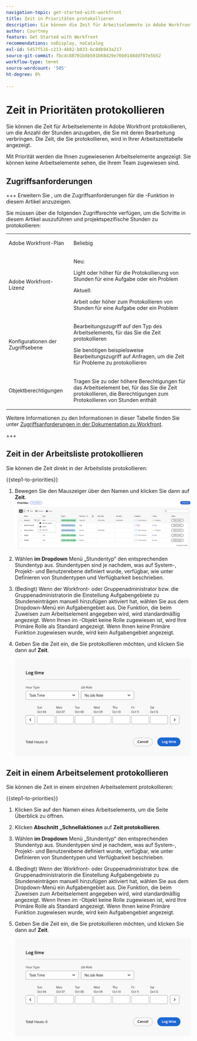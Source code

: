 ```yaml
---
navigation-topic: get-started-with-workfront
title: Zeit in Prioritäten protokollieren
description: Sie können die Zeit für Arbeitselemente in Adobe Workfront protokollieren, um die Anzahl der Stunden anzugeben, die Sie mit deren Bearbeitung verbringen. Die Zeit, die Sie protokollieren, wird in Ihrer Arbeitszeittabelle angezeigt.
author: Courtney
feature: Get Started with Workfront
recommendations: noDisplay, noCatalog
exl-id: 5457f516-c213-4b82-b033-bc8db943a217
source-git-commit: fbcdc88701b8b501b68d29e76b0148ddf07e5b52
workflow-type: tm+mt
source-wordcount: '505'
ht-degree: 0%

---
```


# Zeit in Prioritäten protokollieren

Sie können die Zeit für Arbeitselemente in Adobe Workfront protokollieren, um die Anzahl der Stunden anzugeben, die Sie mit deren Bearbeitung verbringen. Die Zeit, die Sie protokollieren, wird in Ihrer Arbeitszeittabelle angezeigt.

Mit Priorität werden die Ihnen zugewiesenen Arbeitselemente angezeigt. Sie können keine Arbeitselemente sehen, die Ihrem Team zugewiesen sind.

## Zugriffsanforderungen

+++ Erweitern Sie , um die Zugriffsanforderungen für die -Funktion in diesem Artikel anzuzeigen.

Sie müssen über die folgenden Zugriffsrechte verfügen, um die Schritte in diesem Artikel auszuführen und projektspezifische Stunden zu protokollieren:

<table style="table-layout:auto"> 
 <col> 
 <col> 
 <tbody> 
  <tr> 
   <td role="rowheader">Adobe Workfront-Plan</td> 
   <td> <p>Beliebig</p> </td> 
  </tr> 
  <tr> 
   <td role="rowheader">Adobe Workfront-Lizenz</td> 
   <td> <p>Neu: </p>
   <p>Light oder höher für die Protokollierung von Stunden für eine Aufgabe oder ein Problem</p>
   <p>Aktuell: 
   <p>Arbeit oder höher zum Protokollieren von Stunden für eine Aufgabe oder ein Problem</p> </td> 
  </tr> 
  <tr> 
   <td role="rowheader">Konfigurationen der Zugriffsebene</td> 
   <td> <p>Bearbeitungszugriff auf den Typ des Arbeitselements, für das Sie die Zeit protokollieren </p> <p>Sie benötigen beispielsweise Bearbeitungszugriff auf Anfragen, um die Zeit für Probleme zu protokollieren</p> </td> 
  </tr> 
  <tr> 
   <td role="rowheader">Objektberechtigungen</td> 
   <td> <p>Tragen Sie zu oder höhere Berechtigungen für das Arbeitselement bei, für das Sie die Zeit protokollieren, die Berechtigungen zum Protokollieren von Stunden enthält</p> </td> 
  </tr> 
 </tbody> 
</table>

Weitere Informationen zu den Informationen in dieser Tabelle finden Sie unter [Zugriffsanforderungen in der Dokumentation zu Workfront](/help/quicksilver/administration-and-setup/add-users/access-levels-and-object-permissions/access-level-requirements-in-documentation.md).

+++

## Zeit in der Arbeitsliste protokollieren

Sie können die Zeit direkt in der Arbeitsliste protokollieren:

{{step1-to-priorities}}

1. Bewegen Sie den Mauszeiger über den Namen und klicken Sie dann auf **Zeit**.
   ![Update, Protokollierungszeit und Upload](assets/update-log-upload.png)
1. Wählen **im Dropdown** Menü „Stundentyp“ den entsprechenden Stundentyp aus. Stundentypen sind je nachdem, was auf System-, Projekt- und Benutzerebene definiert wurde, verfügbar, wie unter Definieren von Stundentypen und Verfügbarkeit beschrieben.

1. (Bedingt) Wenn der Workfront- oder Gruppenadministrator bzw. die Gruppenadministratorin die Einstellung Aufgabengebiete zu Stundeneinträgen manuell hinzufügen aktiviert hat, wählen Sie aus dem Dropdown-Menü ein Aufgabengebiet aus. Die Funktion, die beim Zuweisen zum Arbeitselement angegeben wird, wird standardmäßig angezeigt. Wenn Ihnen im -Objekt keine Rolle zugewiesen ist, wird Ihre Primäre Rolle als Standard angezeigt. Wenn Ihnen keine Primäre Funktion zugewiesen wurde, wird kein Aufgabengebiet angezeigt.

1. Geben Sie die Zeit ein, die Sie protokollieren möchten, und klicken Sie dann auf **Zeit**.

   ![Erfassen der Zeit](assets/log-time-dialog.png)

## Zeit in einem Arbeitselement protokollieren

Sie können die Zeit in einem einzelnen Arbeitselement protokollieren:

{{step1-to-priorities}}

1. Klicken Sie auf den Namen eines Arbeitselements, um die Seite Überblick zu öffnen.
1. Klicken **Abschnitt „Schnellaktionen** auf **Zeit protokollieren**.
1. Wählen **im Dropdown** Menü „Stundentyp“ den entsprechenden Stundentyp aus. Stundentypen sind je nachdem, was auf System-, Projekt- und Benutzerebene definiert wurde, verfügbar, wie unter Definieren von Stundentypen und Verfügbarkeit beschrieben.
1. (Bedingt) Wenn der Workfront- oder Gruppenadministrator bzw. die Gruppenadministratorin die Einstellung Aufgabengebiete zu Stundeneinträgen manuell hinzufügen aktiviert hat, wählen Sie aus dem Dropdown-Menü ein Aufgabengebiet aus. Die Funktion, die beim Zuweisen zum Arbeitselement angegeben wird, wird standardmäßig angezeigt. Wenn Ihnen im -Objekt keine Rolle zugewiesen ist, wird Ihre Primäre Rolle als Standard angezeigt. Wenn Ihnen keine Primäre Funktion zugewiesen wurde, wird kein Aufgabengebiet angezeigt.

1. Geben Sie die Zeit ein, die Sie protokollieren möchten, und klicken Sie dann auf **Zeit**.

   ![Erfassen der Zeit](assets/log-time-dialog.png)
